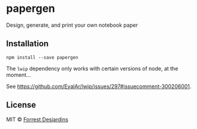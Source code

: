 # papergen

Design, generate, and print your own notebook paper

## Installation

```
npm install --save papergen
```

The `lwip` dependency only works with certain versions of node, at the moment...

See https://github.com/EyalAr/lwip/issues/297#issuecomment-300206001.

## License

MIT © [Forrest Desjardins](https://github.com/fdesjardins)

[travis-url]: https://travis-ci.org/fdesjardins/papergen
[travis-image]: https://img.shields.io/travis/fdesjardins/papergen.svg?style=flat
[coveralls-url]: https://coveralls.io/r/fdesjardins/papergen
[coveralls-image]: https://img.shields.io/coveralls/fdesjardins/papergen.svg?style=flat
